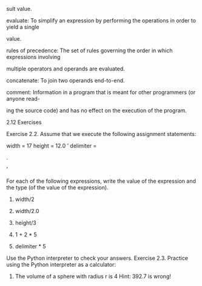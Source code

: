 sult value.

evaluate: To simplify an expression by performing the operations in order to yield a single

value.

rules of precedence: The set of rules governing the order in which expressions involving

multiple operators and operands are evaluated.

concatenate: To join two operands end-to-end.

comment: Information in a program that is meant for other programmers (or anyone read-

ing the source code) and has no effect on the execution of the program.

2.12 Exercises

Exercise 2.2. Assume that we execute the following assignment statements:

width = 17 height = 12.0 ’ delimiter =

.

’

For each of the following expressions, write the value of the expression and the type (of the value of the expression).

1. width/2

2. width/2.0

3. height/3

4. 1 + 2 * 5

5. delimiter * 5

Use the Python interpreter to check your answers. Exercise 2.3. Practice using the Python interpreter as a calculator:

1. The volume of a sphere with radius r is 4 Hint: 392.7 is wrong!